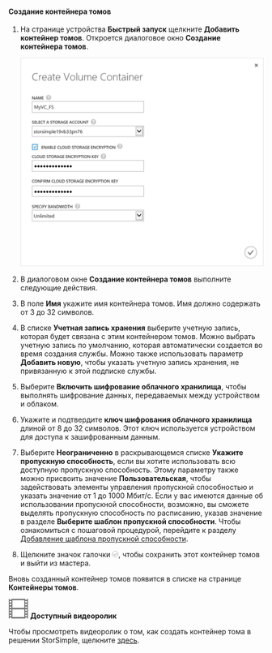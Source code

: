 <!--author=SharS last changed: 9/17/15-->

#### Создание контейнера томов

1. На странице устройства **Быстрый запуск** щелкните **Добавить контейнер томов**. Откроется диалоговое окно **Создание контейнера томов**.

    ![Создать контейнер томов](./media/storsimple-create-volume-container/HCS_CreateVolumeContainerM-include.png)

2. В диалоговом окне **Создание контейнера томов** выполните следующие действия.
  1. В поле **Имя** укажите имя контейнера томов. Имя должно содержать от 3 до 32 символов.
  2. В списке **Учетная запись хранения** выберите учетную запись, которая будет связана с этим контейнером томов. Можно выбрать учетную запись по умолчанию, которая автоматически создается во время создания службы. Можно также использовать параметр **Добавить новую**, чтобы указать учетную запись хранения, не привязанную к этой подписке службы.
  3. Выберите **Включить шифрование облачного хранилища**, чтобы выполнять шифрование данных, передаваемых между устройством и облаком.
  4. Укажите и подтвердите **ключ шифрования облачного хранилища** длиной от 8 до 32 символов. Этот ключ используется устройством для доступа к зашифрованным данным.
  5. Выберите **Неограниченно** в раскрывающемся списке **Укажите пропускную способность**, если вы хотите использовать всю доступную пропускную способность. Этому параметру также можно присвоить значение **Пользовательская**, чтобы задействовать элементы управления пропускной способностью и указать значение от 1 до 1000 Мбит/с. Если у вас имеются данные об использовании пропускной способности, возможно, вы сможете выделять пропускную способность по расписанию, указав значение в разделе **Выберите шаблон пропускной способности**. Чтобы ознакомиться с пошаговой процедурой, перейдите к разделу [Добавление шаблона пропускной способности](storsimple-manage-bandwidth-templates.md#add-a-bandwidth-template).
  6. Щелкните значок галочки ![значок с изображением флажка](./media/storsimple-create-volume-container/HCS_CheckIcon-include.png), чтобы сохранить этот контейнер томов и выйти из мастера. 

  Вновь созданный контейнер томов появится в списке на странице **Контейнеры томов**.

![Доступный видеоролик](./media/storsimple-create-volume-container/Video_icon.png) **Доступный видеоролик**

Чтобы просмотреть видеоролик о том, как создать контейнер тома в решении StorSimple, щелкните [здесь](http://azure.microsoft.com/documentation/videos/create-a-volume-container-in-your-storsimple-solution/).

<!---HONumber=Sept15_HO3-->